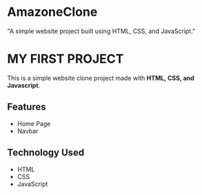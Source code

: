 # AmazoneClone
"A simple website project built using HTML, CSS, and JavaScript."
<br>
# MY FIRST PROJECT
This is a simple website clone project made with **HTML, CSS, and Javascript**.
## Features
- Home Page
- Navbar
## Technology Used
- HTML
- CSS
- JavaScript
